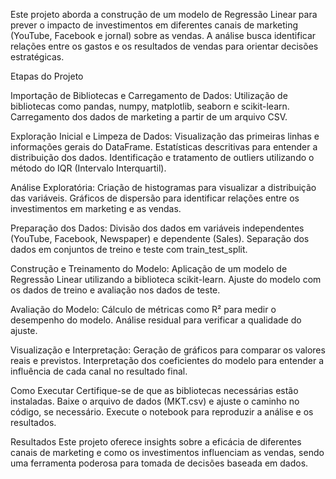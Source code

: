 Este projeto aborda a construção de um modelo de Regressão Linear para prever o impacto de investimentos em diferentes canais de marketing (YouTube, Facebook e jornal) sobre as vendas. A análise busca identificar relações entre os gastos e os resultados de vendas para orientar decisões estratégicas.

Etapas do Projeto

Importação de Bibliotecas e Carregamento de Dados:
Utilização de bibliotecas como pandas, numpy, matplotlib, seaborn e scikit-learn.
Carregamento dos dados de marketing a partir de um arquivo CSV.

Exploração Inicial e Limpeza de Dados:
Visualização das primeiras linhas e informações gerais do DataFrame.
Estatísticas descritivas para entender a distribuição dos dados.
Identificação e tratamento de outliers utilizando o método do IQR (Intervalo Interquartil).

Análise Exploratória:
Criação de histogramas para visualizar a distribuição das variáveis.
Gráficos de dispersão para identificar relações entre os investimentos em marketing e as vendas.

Preparação dos Dados:
Divisão dos dados em variáveis independentes (YouTube, Facebook, Newspaper) e dependente (Sales).
Separação dos dados em conjuntos de treino e teste com train_test_split.

Construção e Treinamento do Modelo:
Aplicação de um modelo de Regressão Linear utilizando a biblioteca scikit-learn.
Ajuste do modelo com os dados de treino e avaliação nos dados de teste.

Avaliação do Modelo:
Cálculo de métricas como R² para medir o desempenho do modelo.
Análise residual para verificar a qualidade do ajuste.

Visualização e Interpretação:
Geração de gráficos para comparar os valores reais e previstos.
Interpretação dos coeficientes do modelo para entender a influência de cada canal no resultado final.

Como Executar
Certifique-se de que as bibliotecas necessárias estão instaladas.
Baixe o arquivo de dados (MKT.csv) e ajuste o caminho no código, se necessário.
Execute o notebook para reproduzir a análise e os resultados.

Resultados
Este projeto oferece insights sobre a eficácia de diferentes canais de marketing e como os investimentos influenciam as vendas, sendo uma ferramenta poderosa para tomada de decisões baseada em dados.
